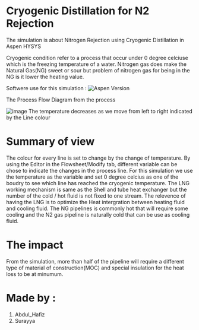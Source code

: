 # Cryogenic Distillation for N2 Rejection
 The simulation is about Nitrogen Rejection using Cryogenic Distillation in Aspen HYSYS

Cryogenic condition refer to a process that occur under 0 degree celciuse which is the freezing temperature of a water. Nitrogen gas does make the Natural Gas(NG) sweet or sour but problem of nitrogen gas for being in the NG is it lower the heating value. 

Softwere use for this simulation :
![Aspen Version](https://img.shields.io/badge/Aspen_Hysys-v12.1-Green)

The Process Flow Diagram from the process

![image](https://user-images.githubusercontent.com/121662875/230880899-55a81fff-3130-4a46-be63-0d5104568619.png)
The temperature decreases as we move from left to right indicated by the Line colour

# Summary of view
The colour for every line is set to change by the change of temperature. By using the Editor in the Flowsheet/Modify tab, different variable can be chose to indicate the changes in the process line. For this simulation we use the temperature as the variable and set 0 degree celcius as one of the boudry to see which line has reached the cryogenic temperature. The LNG working mechanism is same as the Shell and tube heat exchanger but the number of the cold / hot fluid is not fixed to one stream. The relevence of having the LNG is to optimize the Heat intergration between heating fluid and cooling fluid. The NG pipelines is commonly hot that will require some cooling and the N2 gas pipeline is naturally cold that can be use as cooling fluid. 

# The impact
From the simulation, more than half of the pipeline will require a different type of material of construction(MOC) and special insulation for the heat loss to be at minumum. 

# Made by :
1. Abdul_Hafiz
2. Surayya
